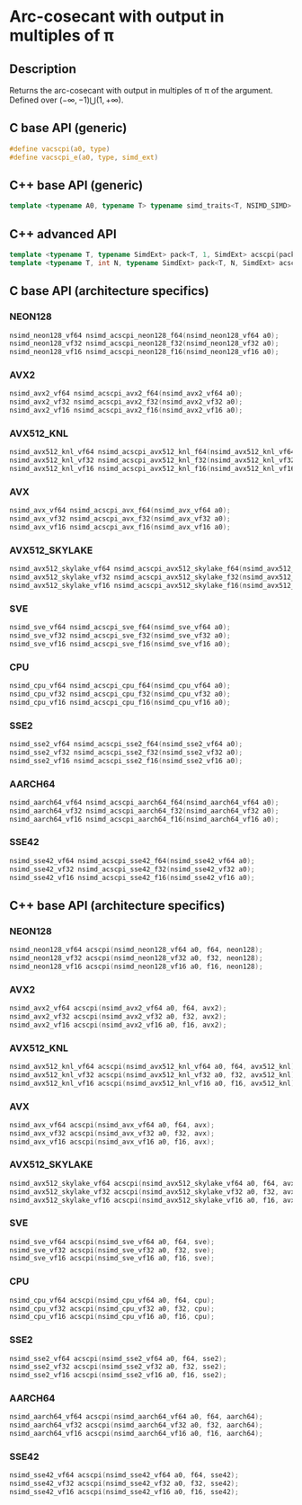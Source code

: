 <!--

Copyright (c) 2019 Agenium Scale

Permission is hereby granted, free of charge, to any person obtaining a copy
of this software and associated documentation files (the "Software"), to deal
in the Software without restriction, including without limitation the rights
to use, copy, modify, merge, publish, distribute, sublicense, and/or sell
copies of the Software, and to permit persons to whom the Software is
furnished to do so, subject to the following conditions:

The above copyright notice and this permission notice shall be included in all
copies or substantial portions of the Software.

THE SOFTWARE IS PROVIDED "AS IS", WITHOUT WARRANTY OF ANY KIND, EXPRESS OR
IMPLIED, INCLUDING BUT NOT LIMITED TO THE WARRANTIES OF MERCHANTABILITY,
FITNESS FOR A PARTICULAR PURPOSE AND NONINFRINGEMENT. IN NO EVENT SHALL THE
AUTHORS OR COPYRIGHT HOLDERS BE LIABLE FOR ANY CLAIM, DAMAGES OR OTHER
LIABILITY, WHETHER IN AN ACTION OF CONTRACT, TORT OR OTHERWISE, ARISING FROM,
OUT OF OR IN CONNECTION WITH THE SOFTWARE OR THE USE OR OTHER DEALINGS IN THE
SOFTWARE.

-->

# Arc-cosecant with output in multiples of π

## Description

Returns the arc-cosecant with output in multiples of π of the argument. Defined over $(-∞, -1) ⋃ (1, +∞)$.

## C base API (generic)

```c
#define vacscpi(a0, type)
#define vacscpi_e(a0, type, simd_ext)
```

## C++ base API (generic)

```c++
template <typename A0, typename T> typename simd_traits<T, NSIMD_SIMD>::simd_vector acscpi(A0 a0, T);
```

## C++ advanced API

```c++
template <typename T, typename SimdExt> pack<T, 1, SimdExt> acscpi(pack<T, 1, SimdExt> const& a0);
template <typename T, int N, typename SimdExt> pack<T, N, SimdExt> acscpi(pack<T, N, SimdExt> const& a0);
```

## C base API (architecture specifics)

### NEON128

```c
nsimd_neon128_vf64 nsimd_acscpi_neon128_f64(nsimd_neon128_vf64 a0);
nsimd_neon128_vf32 nsimd_acscpi_neon128_f32(nsimd_neon128_vf32 a0);
nsimd_neon128_vf16 nsimd_acscpi_neon128_f16(nsimd_neon128_vf16 a0);
```

### AVX2

```c
nsimd_avx2_vf64 nsimd_acscpi_avx2_f64(nsimd_avx2_vf64 a0);
nsimd_avx2_vf32 nsimd_acscpi_avx2_f32(nsimd_avx2_vf32 a0);
nsimd_avx2_vf16 nsimd_acscpi_avx2_f16(nsimd_avx2_vf16 a0);
```

### AVX512_KNL

```c
nsimd_avx512_knl_vf64 nsimd_acscpi_avx512_knl_f64(nsimd_avx512_knl_vf64 a0);
nsimd_avx512_knl_vf32 nsimd_acscpi_avx512_knl_f32(nsimd_avx512_knl_vf32 a0);
nsimd_avx512_knl_vf16 nsimd_acscpi_avx512_knl_f16(nsimd_avx512_knl_vf16 a0);
```

### AVX

```c
nsimd_avx_vf64 nsimd_acscpi_avx_f64(nsimd_avx_vf64 a0);
nsimd_avx_vf32 nsimd_acscpi_avx_f32(nsimd_avx_vf32 a0);
nsimd_avx_vf16 nsimd_acscpi_avx_f16(nsimd_avx_vf16 a0);
```

### AVX512_SKYLAKE

```c
nsimd_avx512_skylake_vf64 nsimd_acscpi_avx512_skylake_f64(nsimd_avx512_skylake_vf64 a0);
nsimd_avx512_skylake_vf32 nsimd_acscpi_avx512_skylake_f32(nsimd_avx512_skylake_vf32 a0);
nsimd_avx512_skylake_vf16 nsimd_acscpi_avx512_skylake_f16(nsimd_avx512_skylake_vf16 a0);
```

### SVE

```c
nsimd_sve_vf64 nsimd_acscpi_sve_f64(nsimd_sve_vf64 a0);
nsimd_sve_vf32 nsimd_acscpi_sve_f32(nsimd_sve_vf32 a0);
nsimd_sve_vf16 nsimd_acscpi_sve_f16(nsimd_sve_vf16 a0);
```

### CPU

```c
nsimd_cpu_vf64 nsimd_acscpi_cpu_f64(nsimd_cpu_vf64 a0);
nsimd_cpu_vf32 nsimd_acscpi_cpu_f32(nsimd_cpu_vf32 a0);
nsimd_cpu_vf16 nsimd_acscpi_cpu_f16(nsimd_cpu_vf16 a0);
```

### SSE2

```c
nsimd_sse2_vf64 nsimd_acscpi_sse2_f64(nsimd_sse2_vf64 a0);
nsimd_sse2_vf32 nsimd_acscpi_sse2_f32(nsimd_sse2_vf32 a0);
nsimd_sse2_vf16 nsimd_acscpi_sse2_f16(nsimd_sse2_vf16 a0);
```

### AARCH64

```c
nsimd_aarch64_vf64 nsimd_acscpi_aarch64_f64(nsimd_aarch64_vf64 a0);
nsimd_aarch64_vf32 nsimd_acscpi_aarch64_f32(nsimd_aarch64_vf32 a0);
nsimd_aarch64_vf16 nsimd_acscpi_aarch64_f16(nsimd_aarch64_vf16 a0);
```

### SSE42

```c
nsimd_sse42_vf64 nsimd_acscpi_sse42_f64(nsimd_sse42_vf64 a0);
nsimd_sse42_vf32 nsimd_acscpi_sse42_f32(nsimd_sse42_vf32 a0);
nsimd_sse42_vf16 nsimd_acscpi_sse42_f16(nsimd_sse42_vf16 a0);
```

## C++ base API (architecture specifics)

### NEON128

```c
nsimd_neon128_vf64 acscpi(nsimd_neon128_vf64 a0, f64, neon128);
nsimd_neon128_vf32 acscpi(nsimd_neon128_vf32 a0, f32, neon128);
nsimd_neon128_vf16 acscpi(nsimd_neon128_vf16 a0, f16, neon128);
```

### AVX2

```c
nsimd_avx2_vf64 acscpi(nsimd_avx2_vf64 a0, f64, avx2);
nsimd_avx2_vf32 acscpi(nsimd_avx2_vf32 a0, f32, avx2);
nsimd_avx2_vf16 acscpi(nsimd_avx2_vf16 a0, f16, avx2);
```

### AVX512_KNL

```c
nsimd_avx512_knl_vf64 acscpi(nsimd_avx512_knl_vf64 a0, f64, avx512_knl);
nsimd_avx512_knl_vf32 acscpi(nsimd_avx512_knl_vf32 a0, f32, avx512_knl);
nsimd_avx512_knl_vf16 acscpi(nsimd_avx512_knl_vf16 a0, f16, avx512_knl);
```

### AVX

```c
nsimd_avx_vf64 acscpi(nsimd_avx_vf64 a0, f64, avx);
nsimd_avx_vf32 acscpi(nsimd_avx_vf32 a0, f32, avx);
nsimd_avx_vf16 acscpi(nsimd_avx_vf16 a0, f16, avx);
```

### AVX512_SKYLAKE

```c
nsimd_avx512_skylake_vf64 acscpi(nsimd_avx512_skylake_vf64 a0, f64, avx512_skylake);
nsimd_avx512_skylake_vf32 acscpi(nsimd_avx512_skylake_vf32 a0, f32, avx512_skylake);
nsimd_avx512_skylake_vf16 acscpi(nsimd_avx512_skylake_vf16 a0, f16, avx512_skylake);
```

### SVE

```c
nsimd_sve_vf64 acscpi(nsimd_sve_vf64 a0, f64, sve);
nsimd_sve_vf32 acscpi(nsimd_sve_vf32 a0, f32, sve);
nsimd_sve_vf16 acscpi(nsimd_sve_vf16 a0, f16, sve);
```

### CPU

```c
nsimd_cpu_vf64 acscpi(nsimd_cpu_vf64 a0, f64, cpu);
nsimd_cpu_vf32 acscpi(nsimd_cpu_vf32 a0, f32, cpu);
nsimd_cpu_vf16 acscpi(nsimd_cpu_vf16 a0, f16, cpu);
```

### SSE2

```c
nsimd_sse2_vf64 acscpi(nsimd_sse2_vf64 a0, f64, sse2);
nsimd_sse2_vf32 acscpi(nsimd_sse2_vf32 a0, f32, sse2);
nsimd_sse2_vf16 acscpi(nsimd_sse2_vf16 a0, f16, sse2);
```

### AARCH64

```c
nsimd_aarch64_vf64 acscpi(nsimd_aarch64_vf64 a0, f64, aarch64);
nsimd_aarch64_vf32 acscpi(nsimd_aarch64_vf32 a0, f32, aarch64);
nsimd_aarch64_vf16 acscpi(nsimd_aarch64_vf16 a0, f16, aarch64);
```

### SSE42

```c
nsimd_sse42_vf64 acscpi(nsimd_sse42_vf64 a0, f64, sse42);
nsimd_sse42_vf32 acscpi(nsimd_sse42_vf32 a0, f32, sse42);
nsimd_sse42_vf16 acscpi(nsimd_sse42_vf16 a0, f16, sse42);
```